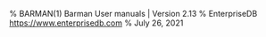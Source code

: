 % BARMAN(1) Barman User manuals | Version 2.13
% EnterpriseDB <https://www.enterprisedb.com>
% July 26, 2021

